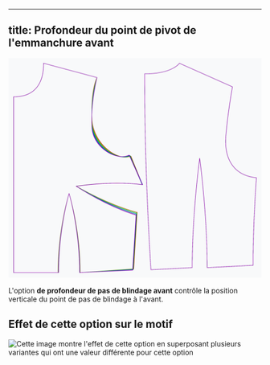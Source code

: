 ***

## title: Profondeur du point de pivot de l'emmanchure avant

![L'effet de l'option de profondeur du pas d'armure avant sur le patron](sample.png)

L'option **de profondeur de pas de blindage avant** contrôle la position verticale du point de pas de blindage à l'avant.

## Effet de cette option sur le motif

![Cette image montre l'effet de cette option en superposant plusieurs variantes qui ont une valeur différente pour cette option](bella\_frontarmholepitchdepth\_sample.svg "Effet de cette option sur le motif")
